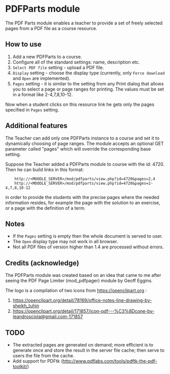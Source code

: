 PDFParts module
===============

The PDF Parts module enables a teacher to provide a set of freely selected pages from a PDF file as a course resource.

How to use
----------

1. Add a new PDFParts to a course.
2. Configure all of the standard settings: name, description etc.
3. `Select PDF file` setting - upload a PDF file.
4. `Display` setting - choose the display type (currently, only `Force download` and `Open` are implemented).
5. `Pages` setting - it is similar to the setting from any Print dialog that allows you to select a page or page ranges for printing. The values must be set in a format like 2-4,7,8,10-12.
    
Now when a student clicks on this resource link he gets only the pages specified in `Pages` setting.

Additional features
-------------------

The Teacher can add only one PDFParts instance to a course and set it to dynamically choosing of page ranges.
The module accepts an optional GET parameter called "pages" which will override the corresponding base setting.

Suppose the Teacher added a PDFParts module to course with the id: 4720. Then he can build links in this format: 

```
    http://<MOODLE_SERVER>/mod/pdfparts/view.php?id=4720&pages=2,4
    http://<MOODLE_SERVER>/mod/pdfparts/view.php?id=4720&pages=2-4,7,8,10-12
```

in order to provide the students with the precise pages where the needed information resides, for example the page with the solution to an exercise, or a page with the definition of a term.

Notes
-----

* If the `Pages` setting is empty then the whole document is served to user.
* The `Open` display type may not work in all browser.
* Not all PDF files of version higher than 1.4 are processed without errors. 
 

Credits (acknowledge)
--------------------

The PDFParts module was created based on an idea that came to me after seeing the PDF Page Limiter (mod_pdfpager) module by Geoff Eggins.

The logo is a compilation of two icons from https://openclipart.org : 

1. https://openclipart.org/detail/78169/office-notes-line-drawing-by-sheikh_tuhin
2. https://openclipart.org/detail/171857/icon-pdf---%C3%8Dcone-by-leandrosciola@gmail.com-171857

TODO
----

* The extracted pages are generated on demand; more efficient is to generate once and store the result in the server file cache; then serve to users the file from the cache.
* Add support for PDFtk (http://www.pdflabs.com/tools/pdftk-the-pdf-toolkit/)
